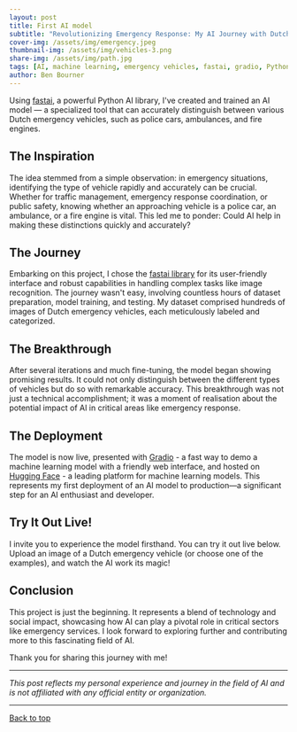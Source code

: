 ```yaml
---
layout: post
title: First AI model
subtitle: "Revolutionizing Emergency Response: My AI Journey with Dutch Emergency Vehicles"
cover-img: /assets/img/emergency.jpeg
thumbnail-img: /assets/img/vehicles-3.png
share-img: /assets/img/path.jpg
tags: [AI, machine learning, emergency vehicles, fastai, gradio, Python, Hugging Face, image recognition, Dutch emergency services]
author: Ben Bourner
---
```


Using [fastai](https://www.fast.ai/), a powerful Python AI library, I've created and trained an AI model — a specialized tool that can accurately distinguish between various Dutch emergency vehicles, such as police cars, ambulances, and fire engines.

## The Inspiration

The idea stemmed from a simple observation: in emergency situations, identifying the type of vehicle rapidly and accurately can be crucial. Whether for traffic management, emergency response coordination, or public safety, knowing whether an approaching vehicle is a police car, an ambulance, or a fire engine is vital. This led me to ponder: Could AI help in making these distinctions quickly and accurately?

## The Journey

Embarking on this project, I chose the [fastai library](https://www.fast.ai/) for its user-friendly interface and robust capabilities in handling complex tasks like image recognition. The journey wasn't easy, involving countless hours of dataset preparation, model training, and testing. My dataset comprised hundreds of images of Dutch emergency vehicles, each meticulously labeled and categorized.

## The Breakthrough

After several iterations and much fine-tuning, the model began showing promising results. It could not only distinguish between the different types of vehicles but do so with remarkable accuracy. This breakthrough was not just a technical accomplishment; it was a moment of realisation about the potential impact of AI in critical areas like emergency response.

## The Deployment

The model is now live, presented with [Gradio](https://www.gradio.app/) - a fast way to demo a machine learning model with a friendly web interface, and hosted on [Hugging Face](https://huggingface.co/) - a leading platform for machine learning models. This represents my first deployment of an AI model to production—a significant step for an AI enthusiast and developer.

## Try It Out Live!

I invite you to experience the model firsthand. You can try it out live below. Upload an image of a Dutch emergency vehicle (or choose one of the examples), and watch the AI work its magic!

<script type="module" src="https://gradio.s3-us-west-2.amazonaws.com/4.13.0/gradio.js"></script>
<gradio-app src="https://benboai-vehicle-checker.hf.space" theme_mode="light"></gradio-app>

## Conclusion

This project is just the beginning. It represents a blend of technology and social impact, showcasing how AI can play a pivotal role in critical sectors like emergency services. I look forward to exploring further and contributing more to this fascinating field of AI.

Thank you for sharing this journey with me!

---

*This post reflects my personal experience and journey in the field of AI and is not affiliated with any official entity or organization.*

---

[Back to top](#top)
